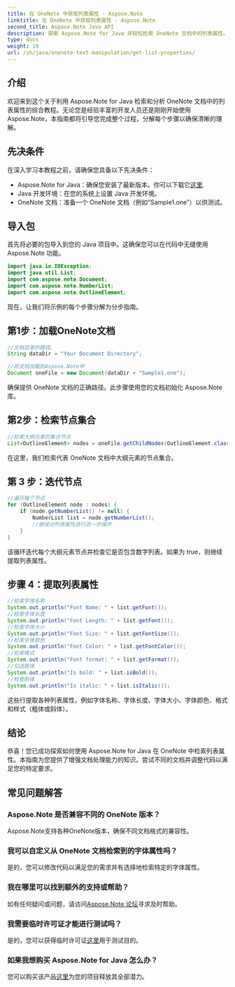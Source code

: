 ```yaml
---
title: 在 OneNote 中获取列表属性 - Aspose.Note
linktitle: 在 OneNote 中获取列表属性 - Aspose.Note
second_title: Aspose.Note Java API
description: 探索 Aspose.Note for Java 并轻松检索 OneNote 文档中的列表属性。使用这个强大的 Java 库增强您的文档处理能力。
type: docs
weight: 19
url: /zh/java/onenote-text-manipulation/get-list-properties/
---
```

## 介绍
欢迎来到这个关于利用 Aspose.Note for Java 检索和分析 OneNote 文档中的列表属性的综合教程。无论您是经验丰富的开发人员还是刚刚开始使用 Aspose.Note，本指南都将引导您完成整个过程，分解每个步骤以确保清晰的理解。
## 先决条件
在深入学习本教程之前，请确保您具备以下先决条件：
-  Aspose.Note for Java：确保您安装了最新版本。你可以下载它[这里](https://releases.aspose.com/note/java/).
- Java 开发环境：在您的系统上设置 Java 开发环境。
- OneNote 文档：准备一个 OneNote 文档（例如“Sample1.one”）以供测试。
## 导入包
首先将必要的包导入到您的 Java 项目中。这确保您可以在代码中无缝使用 Aspose.Note 功能。
```java
import java.io.IOException;
import java.util.List;
import com.aspose.note.Document;
import com.aspose.note.NumberList;
import com.aspose.note.OutlineElement;
```

现在，让我们将示例的每个步骤分解为分步指南。

## 第1步：加载OneNote文档

```java
//文档目录的路径。
String dataDir = "Your Document Directory";

//将文档加载到Aspose.Note中
Document oneFile = new Document(dataDir + "Sample1.one");
```

确保提供 OneNote 文档的正确路径。此步骤使用您的文档初始化 Aspose.Note 库。

## 第2步：检索节点集合

```java
//检索大纲元素的集合节点
List<OutlineElement> nodes = oneFile.getChildNodes(OutlineElement.class);
```

在这里，我们检索代表 OneNote 文档中大纲元素的节点集合。

## 第 3 步：迭代节点

```java
//遍历每个节点
for (OutlineElement node : nodes) {
    if (node.getNumberList() != null) {
        NumberList list = node.getNumberList();
        //继续对列表属性进行进一步操作
    }
}
```

该循环迭代每个大纲元素节点并检查它是否包含数字列表。如果为 true，则继续提取列表属性。

## 步骤 4：提取列表属性

```java
//检索字体名称
System.out.println("Font Name: " + list.getFont());
//检索字体长度
System.out.println("Font Length: " + list.getFont());
//检索字体大小
System.out.println("Font Size: " + list.getFontSize());
//检索字体颜色
System.out.println("Font Color: " + list.getFontColor());
//检索格式
System.out.println("Font format: " + list.getFormat());
//勾选粗体
System.out.println("Is bold: " + list.isBold());
//检查斜体
System.out.println("Is italic: " + list.isItalic());
```

这些行提取各种列表属性，例如字体名称、字体长度、字体大小、字体颜色、格式和样式（粗体或斜体）。

## 结论
恭喜！您已成功探索如何使用 Aspose.Note for Java 在 OneNote 中检索列表属性。本指南为您提供了增强文档处理能力的知识。尝试不同的文档并调整代码以满足您的特定要求。
## 常见问题解答
### Aspose.Note 是否兼容不同的 OneNote 版本？
Aspose.Note支持各种OneNote版本，确保不同文档格式的兼容性。
### 我可以自定义从 OneNote 文档检索到的字体属性吗？
是的，您可以修改代码以满足您的需求并有选择地检索特定的字体属性。
### 我在哪里可以找到额外的支持或帮助？
如有任何疑问或问题，请访问[Aspose.Note 论坛](https://forum.aspose.com/c/note/28)寻求及时帮助。
### 我需要临时许可证才能进行测试吗？
是的，您可以获得临时许可证[这里](https://purchase.aspose.com/temporary-license/)用于测试目的。
### 如果我想购买 Aspose.Note for Java 怎么办？
您可以购买该产品[这里](https://purchase.aspose.com/buy)为您的项目释放其全部潜力。